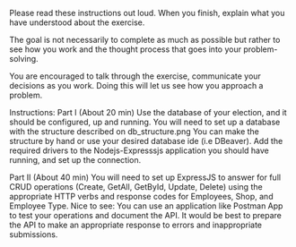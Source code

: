 Please read these instructions out loud. 
When you finish, explain what you have understood about the exercise.

The goal is not necessarily to complete as much as possible but rather to see how you work and the thought process that goes into your problem-solving.

You are encouraged to talk through the exercise, communicate your decisions as you work. Doing this will let us see how you approach a problem.

Instructions:
Part I (About 20 min)
Use the database of your election, and it should be configured, up and running.
You will need to set up a database with the structure described on db_structure.png
You can make the structure by hand or use your desired database ide (i.e DBeaver).
Add the required drivers to the Nodejs-Expresssjs application you should have running, and set up the connection.

Part II (About 40 min)
You will need to set up ExpressJS to answer for full CRUD operations  (Create, GetAll, GetById, Update, Delete) using the appropriate HTTP verbs and response codes for Employees, Shop, and Employee Type.
Nice to see:
You can use an application like Postman App to test your operations and document the API.
It would be best to prepare the API to make an appropriate response to errors and inappropriate submissions.